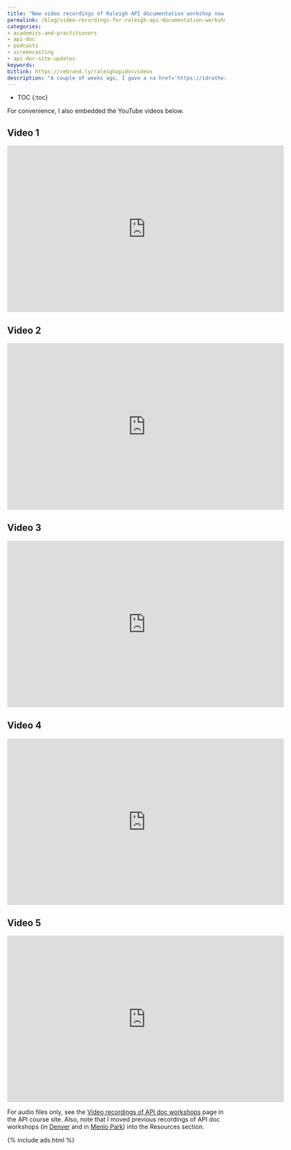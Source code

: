 ```yaml
---
title: "New video recordings of Raleigh API documentation workshop now available"
permalink: /blog/video-recordings-for-raleigh-api-documentation-workshop/
categories:
- academics-and-practitioners
- api-doc
- podcasts
- screencasting
- api-doc-site-updates
keywords:
bitlink: https://rebrand.ly/raleighapidocvideos
description: "A couple of weeks ago, I gave a <a href='https://idratherbewriting.com/2019/04/01/upcoming-api-workshops/'>full-day API documentation workshop in Raleigh</a>. I recorded the workshop and have made the video and audio content available in my API documentation course here: <a href='/learnapidoc/docapis_course_videos.html'>Video recordings of API doc workshops</a>. There are more than 6 hours of video available for you to watch for free. I also describing my recording process <a href='/blog/recording-a-workshop-video-audio-technical-details/'>here</a>."
---
```


* TOC
{:toc}

For convenience, I also embedded the YouTube videos below.

## Video 1

<iframe width="640" height="385" src="https://www.youtube.com/embed/FG3cDrY-6CE" frameborder="0" allow="accelerometer; autoplay; encrypted-media; gyroscope; picture-in-picture" allowfullscreen></iframe>

## Video 2

<iframe width="640" height="385" src="https://www.youtube.com/embed/L4YFlSB8STI" frameborder="0" allow="accelerometer; autoplay; encrypted-media; gyroscope; picture-in-picture" allowfullscreen></iframe>

## Video 3

<iframe width="640" height="385" src="https://www.youtube.com/embed/8vkt3hftD1k" frameborder="0" allow="accelerometer; autoplay; encrypted-media; gyroscope; picture-in-picture" allowfullscreen></iframe>

## Video 4

<iframe width="640" height="385" src="https://www.youtube.com/embed/iLl-VpoEFrE" frameborder="0" allow="accelerometer; autoplay; encrypted-media; gyroscope; picture-in-picture" allowfullscreen></iframe>

## Video 5

<iframe width="640" height="385" src="https://www.youtube.com/embed/xEzZl7L58e4" frameborder="0" allow="accelerometer; autoplay; encrypted-media; gyroscope; picture-in-picture" allowfullscreen></iframe>

For audio files only, see the <a href='/learnapidoc/docapis_course_videos.html'>Video recordings of API doc workshops</a> page in the API course site. Also, note that I moved previous recordings of API doc workshops (in [Denver](/learnapidoc/denver_workshop_recording.html) and in [Menlo Park](/learnapidoc/menlo_park_workshop_recording.html)) into the Resources section.

{% include ads.html %}
